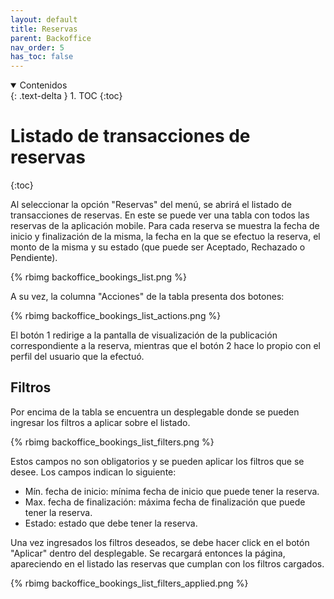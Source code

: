 ```yaml
---
layout: default
title: Reservas
parent: Backoffice
nav_order: 5
has_toc: false
---
```


<details open markdown="block">
  <summary>
	Contenidos
  </summary>
  {: .text-delta }
1. TOC
{:toc}
</details>

# Listado de transacciones de reservas
{:toc}

Al seleccionar la opción "Reservas" del menú, se abrirá el listado de transacciones de reservas. En este se puede ver una tabla con todos las reservas de la aplicación mobile. Para cada reserva se muestra la fecha de inicio y finalización de la misma, la fecha en la que se efectuo la reserva, el monto de la misma y su estado (que puede ser Aceptado, Rechazado o Pendiente).

{% rbimg backoffice_bookings_list.png %}

A su vez, la columna "Acciones" de la tabla presenta dos botones:

{% rbimg backoffice_bookings_list_actions.png %}

El botón 1 redirige a la pantalla de visualización de la publicación correspondiente a la reserva, mientras que el botón 2 hace lo propio con el perfil del usuario que la efectuó.

## Filtros

Por encima de la tabla se encuentra un desplegable donde se pueden ingresar los filtros a aplicar sobre el listado. 

{% rbimg backoffice_bookings_list_filters.png %}

Estos campos no son obligatorios y se pueden aplicar los filtros que se desee. Los campos indican lo siguiente:

- Mín. fecha de inicio: mínima fecha de inicio que puede tener la reserva.
- Max. fecha de finalización: máxima fecha de finalización que puede tener la reserva.
- Estado: estado que debe tener la reserva.

Una vez ingresados los filtros deseados, se debe hacer click en el botón "Aplicar" dentro del desplegable. Se recargará entonces la página, apareciendo en el listado las reservas que cumplan con los filtros cargados.

{% rbimg backoffice_bookings_list_filters_applied.png %}